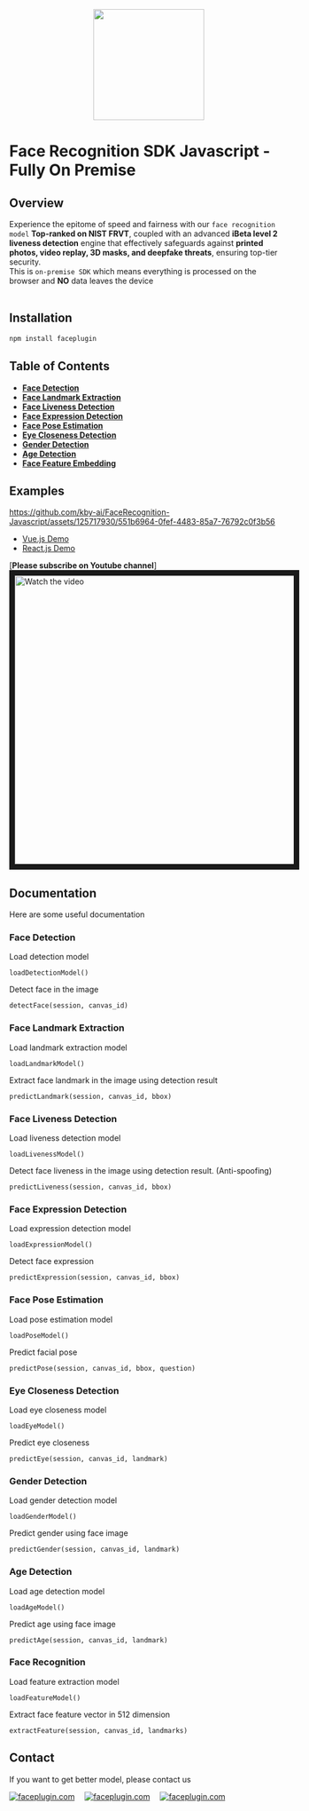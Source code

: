 <div align="center">
<img alt="" src="https://github.com/Faceplugin-ltd/FaceRecognition-Javascript/assets/160750757/657130a9-50f2-486d-b6d5-b78bcec5e6e2.png" width=200/>
</div>

# Face Recognition SDK Javascript - Fully On Premise
## Overview
Experience the epitome of speed and fairness with our `face recognition model` **Top-ranked on NIST FRVT**, coupled with an advanced **iBeta level 2 liveness detection** engine that effectively safeguards against **printed photos, video replay, 3D masks, and deepfake threats**, ensuring top-tier security.
<br>This is `on-premise SDK` which means everything is processed on the browser and **NO** data leaves the device 
<br></br>

## Installation

```bash
npm install faceplugin
```

## Table of Contents

* **[Face Detection](#face-detection)**
* **[Face Landmark Extraction](#face-landmark-extraction)**
* **[Face Liveness Detection](#face-expression-detection)**
* **[Face Expression Detection](#face-expression-detection)**
* **[Face Pose Estimation](#face-pose-estimation)**
* **[Eye Closeness Detection](#eye-closeness-detection)**
* **[Gender Detection](#gender-detection)**
* **[Age Detection](#age-detection)**
* **[Face Feature Embedding](#face-recognition)**

## Examples

https://github.com/kby-ai/FaceRecognition-Javascript/assets/125717930/551b6964-0fef-4483-85a7-76792c0f3b56



* [Vue.js Demo](https://github.com/Faceplugin-ltd/FacePlugin-FaceRecognition-Vue)
* [React.js Demo](https://github.com/Faceplugin-ltd/FacePlugin-FaceRecognition-React)

[**Please subscribe on Youtube channel**]
<a href="http://www.youtube.com/watch?feature=player_embedded&v=1aogUPLjdtw" target="_blank">
 <img src="http://img.youtube.com/vi/1aogUPLjdtw/maxresdefault.jpg" alt="Watch the video" width="960" height="520" border="10" />
</a>


## Documentation

Here are some useful documentation

<a name="face-detection"></a>
### Face Detection
Load detection model
```
loadDetectionModel()
```
Detect face in the image
```
detectFace(session, canvas_id)
```

<a name="face-landmark-extraction"></a>
### Face Landmark Extraction
Load landmark extraction model
```
loadLandmarkModel()
```
Extract face landmark in the image using detection result
```
predictLandmark(session, canvas_id, bbox)
```

<a name="face-liveness-detection"></a>
### Face Liveness Detection
Load liveness detection model
```
loadLivenessModel()
```
Detect face liveness in the image using detection result. (Anti-spoofing)
```
predictLiveness(session, canvas_id, bbox)
```

<a name="face-expression-detection"></a>
### Face Expression Detection
Load expression detection model
```
loadExpressionModel()
```
Detect face expression
```
predictExpression(session, canvas_id, bbox)
```

<a name="face-pose-estimation"></a>
### Face Pose Estimation
Load pose estimation model
```
loadPoseModel()
```
Predict facial pose
```
predictPose(session, canvas_id, bbox, question)
```

<a name="eye-closeness-detection"></a>
### Eye Closeness Detection
Load eye closeness model
```
loadEyeModel()
```
Predict eye closeness
```
predictEye(session, canvas_id, landmark)
```

<a name="gender-detection"></a>
### Gender Detection
Load gender detection model
```
loadGenderModel()
```
Predict gender using face image
```
predictGender(session, canvas_id, landmark)
```

<a name="age-detection"></a>
### Age Detection
Load age detection model
```
loadAgeModel()
```
Predict age using face image
```
predictAge(session, canvas_id, landmark)
```

<a name="face-recognition"></a>
### Face Recognition
Load feature extraction model
```
loadFeatureModel()
```
Extract face feature vector in 512 dimension
```
extractFeature(session, canvas_id, landmarks)
```

## Contact
If you want to get better model, please contact us

<div align="left">
<a target="_blank" href="mailto:info@faceplugin.com"><img src="https://img.shields.io/badge/email-info@faceplugin.com-blue.svg?logo=gmail " alt="faceplugin.com"></a>&emsp;
<a target="_blank" href="https://t.me/faceplugin"><img src="https://img.shields.io/badge/telegram-@faceplugin-blue.svg?logo=telegram " alt="faceplugin.com"></a>&emsp;
<a target="_blank" href="https://wa.me/+14422295661"><img src="https://img.shields.io/badge/whatsapp-faceplugin-blue.svg?logo=whatsapp " alt="faceplugin.com">
</div>


